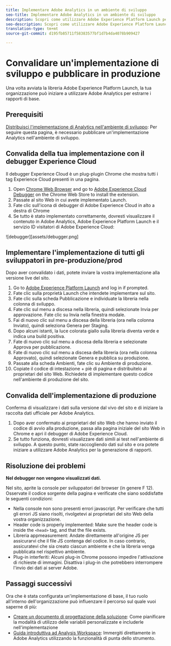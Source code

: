 ```yaml
---
title: Implementare Adobe Analytics in un ambiente di sviluppo
seo-title: Implementare Adobe Analytics in un ambiente di sviluppo
description: Scopri come utilizzare Adobe Experience Platform Launch per distribuire Adobe Analytics nell'ambiente di sviluppo.
seo-description: Scopri come utilizzare Adobe Experience Platform Launch per distribuire Adobe Analytics nell'ambiente di sviluppo.
translation-type: tm+mt
source-git-commit: d195fb85711f58383577bf1d7b4da4078b909427

---
```



# Convalidare un'implementazione di sviluppo e pubblicare in produzione

Una volta avviata la libreria Adobe Experience Platform Launch, la tua organizzazione può iniziare a utilizzare Adobe Analytics per estrarre i rapporti di base.

## Prerequisiti

[Distribuisci l'implementazione di Analytics nell'ambiente di sviluppo](deploy-dev.md): Per seguire questa pagina, è necessario pubblicare un'implementazione Analytics nell'ambiente di sviluppo.

## Convalida della tua implementazione con il debugger Experience Cloud

Il debugger Experience Cloud è un plug-plugin Chrome che mostra tutti i tag Experience Cloud presenti in una pagina.

1. Open [Chrome Web Browser](https://www.google.com/chrome/) and go to [Adobe Experience Cloud Debugger](https://chrome.google.com/webstore/detail/adobe-experience-cloud-de/ocdmogmohccmeicdhlhhgepeaijenapj) on the Chrome Web Store to install the extension.
2. Passate al sito Web in cui avete implementato Launch.
3. Fate clic sull'icona di debugger di Adobe Experience Cloud in alto a destra di Chrome
4. Se tutto è stato implementato correttamente, dovresti visualizzare il contenuto in Adobe Analytics, Adobe Experience Platform Launch e il servizio ID visitatori di Adobe Experience Cloud:

![debugger][assets/debugger.png]

## Implementare l'implementazione di tutti gli sviluppatori in pre-produzione/prod

Dopo aver convalidato i dati, potete inviare la vostra implementazione alla versione live del sito.

1. Go to [Adobe Experience Platform Launch](https://launch.adobe.com) and log in if prompted.
2. Fate clic sulla proprietà Launch che intendete implementare sul sito.
3. Fate clic sulla scheda Pubblicazione e individuate la libreria nella colonna di sviluppo.
4. Fate clic sul menu a discesa nella libreria, quindi selezionate Invia per approvazione. Fate clic su Invia nella finestra modale.
5. Fai di nuovo clic sul menu a discesa della libreria (ora nella colonna Inviato), quindi seleziona Genera per Staging.
6. Dopo alcuni istanti, la luce colorata giallo sulla libreria diventa verde e indica una build positiva.
7. Fate di nuovo clic sul menu a discesa della libreria e selezionate Approva per pubblicazione.
8. Fate di nuovo clic sul menu a discesa della libreria (ora nella colonna Approvato), quindi selezionate Genera e pubblica su produzione.
9. Passate alla scheda Ambienti, fate clic su Ambiente di produzione.
10. Copiate il codice di intestazione + piè di pagina e distribuitelo ai proprietari del sito Web. Richiedete di implementare questo codice nell'ambiente di produzione del sito.

## Convalida dell'implementazione di produzione

Conferma di visualizzare i dati sulla versione dal vivo del sito e di iniziare la raccolta dati ufficiale per Adobe Analytics.

1. Dopo aver confermato ai proprietari del sito Web che hanno inviato il codice di avvio alla produzione, passa alla pagina iniziale del sito Web in Chrome e apri il debugger di Adobe Experience Cloud.
2. Se tutto funziona, dovresti visualizzare dati simili ai test nell'ambiente di sviluppo. A questo punto, state raccogliendo dati sul sito e ora potete iniziare a utilizzare Adobe Analytics per la generazione di rapporti.

## Risoluzione dei problemi   

**Nel debugger non vengono visualizzati dati.**

Nel sito, aprite la console per sviluppatori del browser (in genere F 12). Osservate il codice sorgente della pagina e verificate che siano soddisfatte le seguenti condizioni:

* Nella console non sono presenti errori javascript. Per verificare che tutti gli errori JS siano risolti, rivolgetevi ai proprietari del sito Web della vostra organizzazione.
* Header code is properly implemented: Make sure the header code is inside the `<head>` tag, and that the file exists.
* Libreria appmeasurement: Andate direttamente all'origine JS per assicurarvi che il file JS contenga del codice. In caso contrario, assicuratevi che sia creato ciascun ambiente e che la libreria venga pubblicata nel rispettivo ambiente.
* Plug-in interferiti: Alcuni plug-in Chrome possono impedire l'attivazione di richieste di immagini. Disattiva i plug-in che potrebbero interrompere l'invio dei dati ai server Adobe.

## Passaggi successivi

Ora che è stata configurata un'implementazione di base, il tuo ruolo all'interno dell'organizzazione può influenzare il percorso sul quale vuoi saperne di più:

* [Creare un documento di progettazione della soluzione](../prepare/solution-design.md): Come pianificare la modalità di utilizzo delle variabili personalizzate e includerle nell'implementazione
* [Guida introduttiva ad Analysis Workspace](../../analyze/analysis-workspace/home.md): Immergiti direttamente in Adobe Analytics utilizzando la funzionalità di punta dello strumento.
